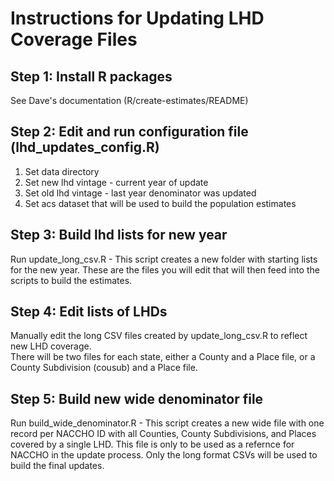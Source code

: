 # Instructions for Updating LHD Coverage Files

## Step 1: Install R packages
See Dave's documentation (R/create-estimates/README)

## Step 2: Edit and run configuration file (lhd_updates_config.R)
1. Set data directory
2. Set new lhd vintage - current year of update
3. Set old lhd vintage - last year denominator was updated
4. Set acs dataset that will be used to build the population estimates

## Step 3: Build lhd lists for new year
Run update_long_csv.R - This script creates a new folder with starting lists for the new year. These are the files you will edit that will then feed into the scripts to build the estimates.

## Step 4: Edit lists of LHDs
Manually edit the long CSV files created by update_long_csv.R to reflect new LHD coverage.   
There will be two files for each state, either a County and a Place file, or a County Subdivision (cousub) and a Place file.

## Step 5: Build new wide denominator file
Run build_wide_denominator.R - This script creates a new wide file with one record per NACCHO ID with all Counties, County Subdivisions, and Places covered by a single LHD. This file is only to be used as a refernce for NACCHO in the update process. Only the long format CSVs will be used to build the final updates.